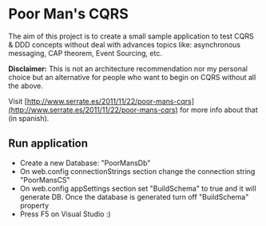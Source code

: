 Poor Man's CQRS
===============

The aim of this project is to create a small sample application to test CQRS & DDD concepts without deal with advances topics like: asynchronous messaging, CAP theorem, Event Sourcing, etc.

<b>Disclaimer:</b> This is not an architecture recommendation nor my personal choice but an alternative for people who want to begin on CQRS without all the above.

Visit [http://www.serrate.es/2011/11/22/poor-mans-cqrs](http://www.serrate.es/2011/11/22/poor-mans-cqrs) for more info about that (in spanish).

Run application
---------------

* Create a new Database: "PoorMansDb"
* On web.config connectionStrings section change the connection string "PoorMansCS"
* On web.config appSettings section set "BuildSchema" to true and it will generate DB. Once the database is generated turn off "BuildSchema" property
* Press F5 on Visual Studio :)
